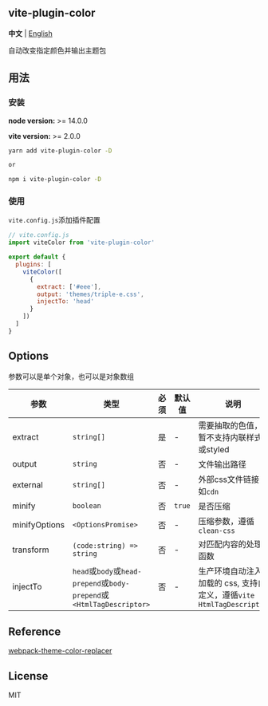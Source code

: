 <h2 align="left">vite-plugin-color</h2>

**中文** | [English](./README.EN.md)

<p align="left">自动改变指定颜色并输出主题包</p>

## 用法

### 安装

**node version:** >= 14.0.0

**vite version:** >= 2.0.0

```bash
yarn add vite-plugin-color -D

or

npm i vite-plugin-color -D
```

### 使用

`vite.config.js`添加插件配置
```javascript
// vite.config.js
import viteColor from 'vite-plugin-color'

export default {
  plugins: [
    viteColor([
      {
        extract: ['#eee'],
        output: 'themes/triple-e.css',
        injectTo: 'head'
      }
    ])
  ]
}
```

## Options

参数可以是单个对象，也可以是对象数组

| 参数 | 类型 | 必须 | 默认值 | 说明 |
| --- | --- | --- | --- | --- |
| extract | `string[]` | 是 | - | 需要抽取的色值，暂不支持内联样式或styled |
| output | `string` | 否 | - | 文件输出路径 |
| external | `string[]` | 否 | - | 外部css文件链接，如`cdn` |
| minify | `boolean` | 否 | `true` | 是否压缩 |
| minifyOptions | `<OptionsPromise>` | 否 | - | 压缩参数，遵循`clean-css` |
| transform | `(code:string) => string` | 否 | - | 对匹配内容的处理函数 |
| injectTo | `head`或`body`或`head-prepend`或`body-prepend`或`<HtmlTagDescriptor>` | 否 | - | 生产环境自动注入加载的 css, 支持自定义，遵循`vite HtmlTagDescriptor` |
## Reference

[webpack-theme-color-replacer](https://github.com/hzsrc/webpack-theme-color-replacer)

## License

MIT
